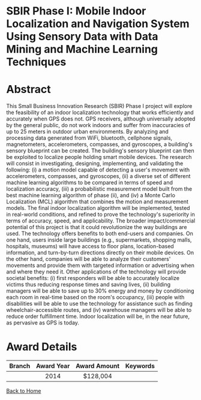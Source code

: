 
SBIR Phase I: Mobile Indoor Localization and Navigation System Using Sensory Data with Data Mining and Machine Learning Techniques
==================================================================================================================================

# Abstract


This Small Business Innovation Research (SBIR) Phase I project will explore the feasibility of an indoor localization technology that works efficiently and accurately when GPS does not. GPS receivers, although universally adopted by the general public, do not work indoors and suffer from inaccuracies of up to 25 meters in outdoor urban environments. By analyzing and processing data generated from WiFi, bluetooth, cellphone signals, magnetometers, accelerometers, compasses, and gyroscopes, a building&#039;s sensory blueprint can be created. The building&#039;s sensory blueprint can then be exploited to localize people holding smart mobile devices. The research will consist in investigating, designing, implementing, and validating the following: (i) a motion model capable of detecting a user&#039;s movement with accelerometers, compasses, and gyroscopes, (ii) a diverse set of different machine learning algorithms to be compared in terms of speed and localization accuracy, (iii) a probabilistic measurement model built from the best machine learning algorithm of phase (ii), and (iv) a Monte Carlo Localization (MCL) algorithm that combines the motion and measurement models. The final indoor localization algorithm will be implemented, tested in real-world conditions, and refined to prove the technology&#039;s superiority in terms of accuracy, speed, and applicability. The broader impact/commercial potential of this project is that it could revolutionize the way buildings are used. The technology offers benefits to both end-users and companies. On one hand, users inside large buildings (e.g., supermarkets, shopping malls, hospitals, museums) will have access to floor plans, location-based information, and turn-by-turn directions directly on their mobile devices. On the other hand, companies will be able to analyze their customers&#039; movements and provide them with targeted information or advertising when and where they need it. Other applications of the technology will provide societal benefits: (i) first responders will be able to accurately localize victims thus reducing response times and saving lives, (ii) building managers will be able to save up to 30% energy and money by conditioning each room in real-time based on the room&#039;s occupancy, (iii) people with disabilities will be able to use the technology for assistance such as finding wheelchair-accessible routes, and (iv) warehouse managers will be able to reduce order fulfillment time. Indoor localization will be, in the near future, as pervasive as GPS is today.  

# Award Details

|Branch|Award Year|Award Amount|Keywords|
| :---: | :---: | :---: | :---: |
||2014|$128,004||
  
  


[Back to Home](https://github.com/chrischow/dod_sbir_awards/Reports/JT/#150)